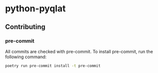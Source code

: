 # python-pyqlat

## Contributing

### pre-commit

All commits are checked with pre-commit.  To install pre-commit, run the following command:

```bash
poetry run pre-commit install -t pre-commit
```
